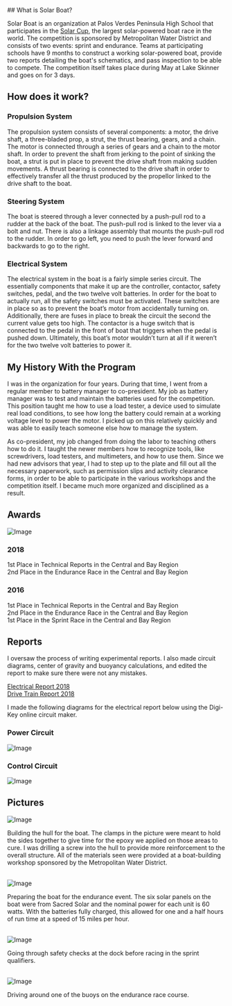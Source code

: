 <head>
 <!-- Global site tag (gtag.js) - Google Analytics -->
<script async src="https://www.googletagmanager.com/gtag/js?id=UA-136356923-1"></script>
<script>
  window.dataLayer = window.dataLayer || [];
  function gtag(){dataLayer.push(arguments);}
  gtag('js', new Date());

  gtag('config', 'UA-136356923-1');
</script>

 </head>
## What is Solar Boat?

Solar Boat is an organization at Palos Verdes Peninsula High School that participates in the [Solar Cup](http://www.mwdh2o.com/inthecommunity/education-programs/Pages/Solar-Cup.aspx), the largest solar-powered boat race in the world.
The competition is sponsored by Metropolitan Water District and consists of two events: sprint and endurance.
Teams at participating schools have 9 months to construct a working solar-powered boat, provide two reports detailing the boat's schematics, and pass inspection to be able to compete.
The competition itself takes place during May at Lake Skinner and goes on for 3 days.

## How does it work?

### Propulsion System
The propulsion system consists of several components: a motor, the drive shaft, a three-bladed prop, a strut, the thrust bearing, gears, and a chain. The motor is connected through a series of gears and a chain to the motor shaft. In order to prevent the shaft from jerking to the point of sinking the boat, a strut is put in place to prevent the drive shaft from making sudden movements. A thrust bearing is connected to the drive shaft in order to effectively transfer all the thrust produced by the propellor linked to the drive shaft to the boat.

### Steering System
The boat is steered through a lever connected by a push-pull rod to a rudder at the back of the boat. The push-pull rod is linked to the lever via a bolt and nut. There is also a linkage assembly that mounts the push-pull rod to the rudder. In order to go left, you need to push the lever forward and backwards to go to the right.

### Electrical System
The electrical system in the boat is a fairly simple series circuit. The essentially components that make it up are the controller, contactor, safety switches, pedal, and the two twelve volt batteries. In order for the boat to actually run, all the safety switches must be activated. These switches are in place so as to prevent the boat’s motor from accidentally turning on. Additionally, there are fuses in place to break the circuit the second the current value gets too high. The contactor is a huge switch that is connected to the pedal in the front of boat that triggers when the pedal is pushed down. Ultimately, this boat’s motor wouldn’t turn at all if it weren’t for the two twelve volt batteries to power it.

## My History With the Program
I was in the organization for four years. During that time, I went from a regular member to battery manager to co-president. My job as battery manager was to test and maintain the batteries used for the competition. This position taught me how to use a load tester, a device used to simulate real load conditions, to see how long the battery could remain at a working voltage level to power the motor. I picked up on this relatively quickly and was able to easily teach someone else how to manage the system. 

As co-president, my job changed from doing the labor to teaching others how to do it. I taught the newer members how to recognize tools, like screwdrivers, load testers, and multimeters, and how to use them. Since we had new advisors that year, I had to step up to the plate and fill out all the necessary paperwork, such as permission slips and activity clearance forms, in order to be able to participate in the various workshops and the competition itself. I became much more organized and disciplined as a result. 



## Awards
![Image](Solar%20Boat%20Awards.jpg)
### 2018
1st Place in Technical Reports in the Central and Bay Region<br>
2nd Place in the Endurance Race in the Central and Bay Region<br>

### 2016
1st Place in Technical Reports in the Central and Bay Region<br>
2nd Place in the Endurance Race in the Central and Bay Region<br>
1st Place in the Sprint Race in the Central and Bay Region<br>

## Reports 

I oversaw the process of writing experimental reports. I also made circuit diagrams, center of gravity and buoyancy calculations, and edited the report to make sure there were not any mistakes.

[Electrical Report 2018](Copy%20of%202018%20Elec%20Report.pdf)<br>
[Drive Train Report 2018](Copy%20of%20Drive%20Train%20Report.pdf)

I made the following diagrams for the electrical report below using the Digi-Key online circuit maker.


### Power Circuit
![Image](Solar-Boat-Power-Circuit.png)
<br>
### Control Circuit
![Image](Solar-Boat-Control-Circuit.png)
<br>
 
## Pictures 
![Image](Building%20Hull.JPG) <br>
<figcaption> Building the hull for the boat. The clamps in the picture were meant to hold the sides together to give time for the epoxy we applied on those areas to cure. I was drilling a screw into the hull to provide more reinforcement to the overall structure. All of the materials seen were provided at a boat-building workshop sponsored by the Metropolitan Water District. </figcaption> <br>

![Image](Preparing%20Boat.JPG)<br>
<figcaption> Preparing the boat for the endurance event. The six solar panels on the boat were from Sacred Solar and the nominal power for each unit is 60 watts. With the batteries fully charged, this allowed for one and a half hours of run time at a speed of 15 miles per hour.</figcaption> <br>

![Image](At%20The%20Dock.JPG)<br>
<figcaption> Going through safety checks at the dock before racing in the sprint qualifiers. </figcaption><br>

![Image](Driving%20Boat.JPG)<br>
<figcaption> Driving around one of the buoys on the endurance race course.</figcaption><br>


